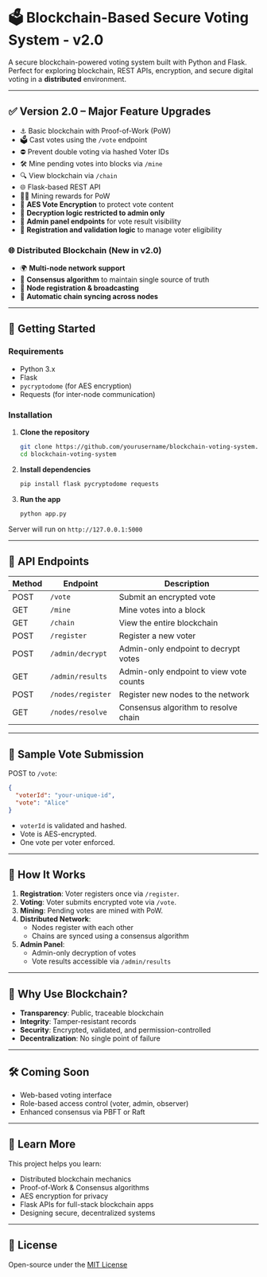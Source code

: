 # 🗳️ Blockchain-Based Secure Voting System - v2.0 

A secure blockchain-powered voting system built with Python and Flask. Perfect for exploring blockchain, REST APIs, encryption, and secure digital voting in a **distributed** environment.

---

## ✅ Version 2.0 – Major Feature Upgrades

- ⚓️ Basic blockchain with Proof-of-Work (PoW)
- 🗳️ Cast votes using the `/vote` endpoint
- ⛔️ Prevent double voting via hashed Voter IDs
- 🛠️ Mine pending votes into blocks via `/mine`
- 🔍 View blockchain via `/chain`
- 🌐 Flask-based REST API
- 🧑‍👷 Mining rewards for PoW
- 🔐 **AES Vote Encryption** to protect vote content
- 🔑 **Decryption logic restricted to admin only**
- 📅 **Admin panel endpoints** for vote result visibility
- 🔧 **Registration and validation logic** to manage voter eligibility

### 🌐 Distributed Blockchain (New in v2.0)
- 🌍 **Multi-node network support**
- 🧠 **Consensus algorithm** to maintain single source of truth
- 🔗 **Node registration & broadcasting**
- 🔄 **Automatic chain syncing across nodes**

---

## 🚀 Getting Started

### Requirements

- Python 3.x
- Flask
- `pycryptodome` (for AES encryption)
- Requests (for inter-node communication)

### Installation

1. **Clone the repository**

   ```bash
   git clone https://github.com/yourusername/blockchain-voting-system.git
   cd blockchain-voting-system
   ```

2. **Install dependencies**

   ```bash
   pip install flask pycryptodome requests
   ```

3. **Run the app**

   ```bash
   python app.py
   ```

Server will run on `http://127.0.0.1:5000`

---

## 📱 API Endpoints

| Method | Endpoint               | Description                                  |
|--------|------------------------|----------------------------------------------|
| POST   | `/vote`                | Submit an encrypted vote                     |
| GET    | `/mine`                | Mine votes into a block                      |
| GET    | `/chain`               | View the entire blockchain                   |
| POST   | `/register`            | Register a new voter                         |
| POST   | `/admin/decrypt`       | Admin-only endpoint to decrypt votes         |
| GET    | `/admin/results`       | Admin-only endpoint to view vote counts      |
| POST   | `/nodes/register`      | Register new nodes to the network            |
| GET    | `/nodes/resolve`       | Consensus algorithm to resolve chain         |

---

## 📂 Sample Vote Submission

POST to `/vote`:

```json
{
  "voterId": "your-unique-id",
  "vote": "Alice"
}
```

- `voterId` is validated and hashed.
- Vote is AES-encrypted.
- One vote per voter enforced.

---

## 🔗 How It Works

1. **Registration**: Voter registers once via `/register`.
2. **Voting**: Voter submits encrypted vote via `/vote`.
3. **Mining**: Pending votes are mined with PoW.
4. **Distributed Network**:
   - Nodes register with each other
   - Chains are synced using a consensus algorithm
5. **Admin Panel**:
   - Admin-only decryption of votes
   - Vote results accessible via `/admin/results`

---

## 🤝 Why Use Blockchain?

- **Transparency**: Public, traceable blockchain
- **Integrity**: Tamper-resistant records
- **Security**: Encrypted, validated, and permission-controlled
- **Decentralization**: No single point of failure

---

## 🛠️ Coming Soon

- Web-based voting interface
- Role-based access control (voter, admin, observer)
- Enhanced consensus via PBFT or Raft

---

## 📘 Learn More

This project helps you learn:
- Distributed blockchain mechanics
- Proof-of-Work & Consensus algorithms
- AES encryption for privacy
- Flask APIs for full-stack blockchain apps
- Designing secure, decentralized systems

---

## 📄 License

Open-source under the [MIT License](LICENSE)
